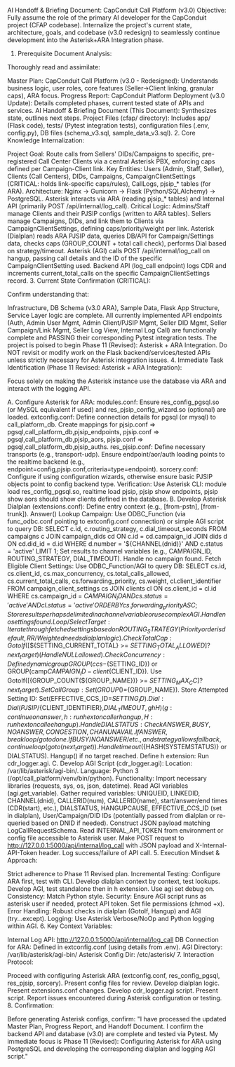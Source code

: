 AI Handoff & Briefing Document: CapConduit Call Platform (v3.0)
Objective: Fully assume the role of the primary AI developer for the CapConduit project (CFAP codebase). Internalize the project's current state, architecture, goals, and codebase (v3.0 redesign) to seamlessly continue development into the Asterisk+ARA Integration phase.

1. Prerequisite Document Analysis:

Thoroughly read and assimilate:

Master Plan: CapConduit Call Platform (v3.0 - Redesigned): Understands business logic, user roles, core features (Seller->Client linking, granular caps), ARA focus.
Progress Report: CapConduit Platform Deployment (v3.0 Update): Details completed phases, current tested state of APIs and services.
AI Handoff & Briefing Document (This Document): Synthesizes state, outlines next steps.
Project Files (cfap/ directory): Includes app/ (Flask code), tests/ (Pytest integration tests), configuration files (.env, config.py), DB files (schema_v3.sql, sample_data_v3.sql).
2. Core Knowledge Internalization:

Project Goal: Route calls from Sellers' DIDs/Campaigns to specific, pre-registered Call Center Clients via a central Asterisk PBX, enforcing caps defined per Campaign-Client link.
Key Entities: Users (Admin, Staff, Seller), Clients (Call Centers), DIDs, Campaigns, CampaignClientSettings (CRITICAL: holds link-specific caps/rules), CallLogs, pjsip_* tables (for ARA).
Architecture: Nginx -> Gunicorn -> Flask (Python/SQLAlchemy) -> PostgreSQL. Asterisk interacts via ARA (reading pjsip_* tables) and Internal API (primarily POST /api/internal/log_call).
Critical Logic:
Admins/Staff manage Clients and their PJSIP configs (written to ARA tables).
Sellers manage Campaigns, DIDs, and link them to Clients via CampaignClientSettings, defining caps/priority/weight per link.
Asterisk (Dialplan) reads ARA PJSIP data, queries DB/API for Campaign/Settings data, checks caps (GROUP_COUNT + total call check), performs Dial based on strategy/timeout.
Asterisk (AGI) calls POST /api/internal/log_call on hangup, passing call details and the ID of the specific CampaignClientSetting used.
Backend API (log_call endpoint) logs CDR and increments current_total_calls on the specific CampaignClientSettings record.
3. Current State Confirmation (CRITICAL):

Confirm understanding that:

Infrastructure, DB Schema (v3.0 ARA), Sample Data, Flask App Structure, Service Layer logic are complete.
All currently implemented API endpoints (Auth, Admin User Mgmt, Admin Client/PJSIP Mgmt, Seller DID Mgmt, Seller Campaign/Link Mgmt, Seller Log View, Internal Log Call) are functionally complete and PASSING their corresponding Pytest integration tests.
The project is poised to begin Phase 11 (Revised): Asterisk + ARA Integration. Do NOT revisit or modify work on the Flask backend/services/tested APIs unless strictly necessary for Asterisk integration issues.
4. Immediate Task Identification (Phase 11 Revised: Asterisk + ARA Integration):

Focus solely on making the Asterisk instance use the database via ARA and interact with the logging API.

A. Configure Asterisk for ARA:
modules.conf: Ensure res_config_pgsql.so (or MySQL equivalent if used) and res_pjsip_config_wizard.so (optional) are loaded.
extconfig.conf: Define connection details for pgsql (or mysql) to call_platform_db. Create mappings for pjsip.conf => pgsql,call_platform_db,pjsip_endpoints, pjsip.conf => pgsql,call_platform_db,pjsip_aors, pjsip.conf => pgsql,call_platform_db,pjsip_auths.
res_pjsip.conf: Define necessary transports (e.g., transport-udp). Ensure endpoint/aor/auth loading points to the realtime backend (e.g., endpoint=config,pjsip.conf,criteria=type=endpoint).
sorcery.conf: Configure if using configuration wizards, otherwise ensure basic PJSIP objects point to config backend type.
Verification: Use Asterisk CLI: module load res_config_pgsql.so, realtime load pjsip, pjsip show endpoints, pjsip show aors should show clients defined in the database.
B. Develop Asterisk Dialplan (extensions.conf):
Define entry context (e.g., [from-pstn], [from-trunk]).
Answer()
Lookup Campaign: Use ODBC_Function (via func_odbc.conf pointing to extconfig.conf connection) or simple AGI script to query DB: SELECT c.id, c.routing_strategy, c.dial_timeout_seconds FROM campaigns c JOIN campaign_dids cd ON c.id = cd.campaign_id JOIN dids d ON cd.did_id = d.id WHERE d.number = '${CHANNEL(dnid)}' AND c.status = 'active' LIMIT 1; Set results to channel variables (e.g., CAMPAIGN_ID, ROUTING_STRATEGY, DIAL_TIMEOUT). Handle no campaign found.
Fetch Eligible Client Settings: Use ODBC_Function/AGI to query DB: SELECT cs.id, cs.client_id, cs.max_concurrency, cs.total_calls_allowed, cs.current_total_calls, cs.forwarding_priority, cs.weight, cl.client_identifier FROM campaign_client_settings cs JOIN clients cl ON cs.client_id = cl.id WHERE cs.campaign_id = ${CAMPAIGN_ID} AND cs.status = 'active' AND cl.status = 'active' ORDER BY cs.forwarding_priority ASC; Store results perhaps delimited in a channel variable or use complex AGI. Handle no settings found.
Loop/Select Target:
Iterate through fetched settings based on ROUTING_STRATEGY (Priority order is default, RR/Weighted needs dialplan logic).
Check Total Cap: GotoIf($[${SETTING_CURRENT_TOTAL} >= ${SETTING_TOTAL_ALLOWED}]?next_target) (Handle NULL allowed).
Check Concurrency: Define dynamic group GROUP(ccs-${SETTING_ID}) or GROUP(camp${CAMPAIGN_ID}-client${CLIENT_ID}). Use GotoIf($[${GROUP_COUNT(${GROUP_NAME})} >= ${SETTING_MAX_CC}]?next_target).
Set Call Group: Set(GROUP()=${GROUP_NAME}).
Store Attempted Setting ID: Set(EFFECTIVE_CCS_ID=${SETTING_ID}).
Dial: Dial(PJSIP/${CLIENT_IDENTIFIER},${DIAL_TIMEOUT},ghH) (g: continue on answer, h: run h ext on caller hangup, H: run h ext on callee hangup).
Handle DIALSTATUS: Check ANSWER, BUSY, NOANSWER, CONGESTION, CHANUNAVAIL. If ANSWER, break loop/goto done. If BUSY/NOANSWER/etc., and strategy allows fallback, continue loop (goto(next_target)). Handle timeout (${HASH(SYSTEMSTATUS)} or DIALSTATUS).
Hangup() if no target reached.
Define h extension: Run cdr_logger.agi.
C. Develop AGI Script (cdr_logger.agi):
Location: /var/lib/asterisk/agi-bin/.
Language: Python 3 (/opt/call_platform/venv/bin/python).
Functionality:
Import necessary libraries (requests, sys, os, json, datetime). Read AGI variables (agi.get_variable).
Gather required variables: UNIQUEID, LINKEDID, CHANNEL(dnid), CALLERID(num), CALLERID(name), start/answer/end times (CDR(start), etc.), DIALSTATUS, HANGUPCAUSE, EFFECTIVE_CCS_ID (set in dialplan), User/Campaign/DID IDs (potentially passed from dialplan or re-queried based on DNID if needed).
Construct JSON payload matching LogCallRequestSchema.
Read INTERNAL_API_TOKEN from environment or config file accessible to Asterisk user.
Make POST request to http://127.0.0.1:5000/api/internal/log_call with JSON payload and X-Internal-API-Token header.
Log success/failure of API call.
5. Execution Mindset & Approach:

Strict adherence to Phase 11 Revised plan.
Incremental Testing: Configure ARA first, test with CLI. Develop dialplan context by context, test lookups. Develop AGI, test standalone then in h extension. Use agi set debug on.
Consistency: Match Python style.
Security: Ensure AGI script runs as asterisk user if needed, protect API token. Set file permissions (chmod +x).
Error Handling: Robust checks in dialplan (GotoIf, Hangup) and AGI (try...except).
Logging: Use Asterisk Verbose/NoOp and Python logging within AGI.
6. Key Context Variables:

Internal Log API: http://127.0.0.1:5000/api/internal/log_call
DB Connection for ARA: Defined in extconfig.conf (using details from .env).
AGI Directory: /var/lib/asterisk/agi-bin/
Asterisk Config Dir: /etc/asterisk/
7. Interaction Protocol:

Proceed with configuring Asterisk ARA (extconfig.conf, res_config_pgsql, res_pjsip, sorcery). Present config files for review.
Develop dialplan logic. Present extensions.conf changes.
Develop cdr_logger.agi script. Present script.
Report issues encountered during Asterisk configuration or testing.
8. Confirmation:

Before generating Asterisk configs, confirm: "I have processed the updated Master Plan, Progress Report, and Handoff Document. I confirm the backend API and database (v3.0) are complete and tested via Pytest. My immediate focus is Phase 11 (Revised): Configuring Asterisk for ARA using PostgreSQL and developing the corresponding dialplan and logging AGI script."